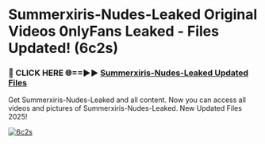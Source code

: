 # Summerxiris-Nudes-Leaked Original Videos 0nlyFans Leaked - Files Updated! (6c2s)

<h3>🔴 CLICK HERE 🌐==►► <a href="https://tinyurl.com/yc6ubb5a" rel="nofollow">Summerxiris-Nudes-Leaked Updated Files</a></h3>

Get Summerxiris-Nudes-Leaked and all content. Now you can access all videos and pictures of Summerxiris-Nudes-Leaked. New Updated Files 2025!

[![6c2s](https://i.imgur.com/7eu0CRL.gif)](https://tinyurl.com/yc6ubb5a)
